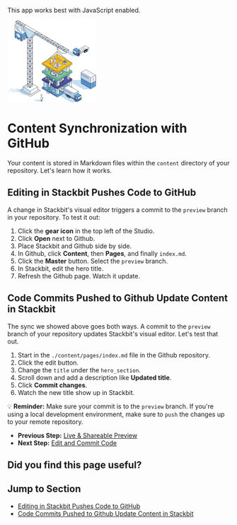 This app works best with JavaScript enabled.



























![Stackbit](/docs/images/stackbit-crane-sm.png)

Content Synchronization with GitHub
===================================

Your content is stored in Markdown files within the `content` directory of your repository. Let's learn how it works.

<a href="#editing_in_stackbit_pushes_code_to_github" class="hash-link"><span class="icon-copy"></span></a>Editing in Stackbit Pushes Code to GitHub
---------------------------------------------------------------------------------------------------------------------------------------------------

A change in Stackbit's visual editor triggers a commit to the `preview` branch in your repository. To test it out:

1.  Click the **gear icon** in the top left of the Studio.
2.  Click **Open** next to Github.
3.  Place Stackbit and Github side by side.
4.  In Github, click **Content**, then **Pages**, and finally `index.md`.
5.  Click the **Master** button. Select the `preview` branch.
6.  In Stackbit, edit the hero title.
7.  Refresh the Github page. Watch it update.

<a href="#code_commits_pushed_to_github_update_content_in_stackbit" class="hash-link"><span class="icon-copy"></span></a>Code Commits Pushed to Github Update Content in Stackbit
---------------------------------------------------------------------------------------------------------------------------------------------------------------------------------

The sync we showed above goes both ways. A commit to the `preview` branch of your repository updates Stackbit's visual editor. Let's test that out.

1.  Start in the `./content/pages/index.md` file in the Github repository.
2.  Click the edit button.
3.  Change the `title` under the `hero_section`.
4.  Scroll down and add a description like **Updated title**.
5.  Click **Commit changes**.
6.  Watch the new title show up in Stackbit.

💡 **Reminder:** Make sure your commit is to the `preview` branch. If you're using a local development environment, make sure to `push` the changes up to your remote repository.

  
  

-   **Previous Step:** [Live & Shareable Preview](/docs/getting-started/live-previews/)
-   **Next Step:** [Edit and Commit Code](/docs/getting-started/edit-code/)

Did you find this page useful?
------------------------------





Jump to Section
---------------

-   [Editing in Stackbit Pushes Code to GitHub](#editing_in_stackbit_pushes_code_to_github)
-   [Code Commits Pushed to Github Update Content in Stackbit](#code_commits_pushed_to_github_update_content_in_stackbit)











